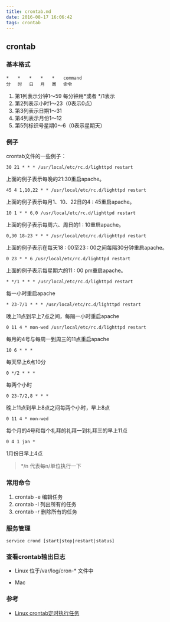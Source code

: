```yaml
---
title: crontab.md
date: 2016-08-17 16:06:42
tags: crontab
---
```

## crontab

### 基本格式
```
*　　*　　*　　*　　*　　command
分　 时　 日　 月　 周　 命令
```

1. 第1列表示分钟1～59 每分钟用*或者 */1表示
2. 第2列表示小时1～23（0表示0点）
3. 第3列表示日期1～31
4. 第4列表示月份1～12
5. 第5列标识号星期0～6（0表示星期天）

### 例子
crontab文件的一些例子：

```
30 21 * * * /usr/local/etc/rc.d/lighttpd restart
```
上面的例子表示每晚的21:30重启apache。

```
45 4 1,10,22 * * /usr/local/etc/rc.d/lighttpd restart
```
上面的例子表示每月1、10、22日的4 : 45重启apache。

```
10 1 * * 6,0 /usr/local/etc/rc.d/lighttpd restart
```
上面的例子表示每周六、周日的1 : 10重启apache。

```
0,30 18-23 * * * /usr/local/etc/rc.d/lighttpd restart
```
上面的例子表示在每天18 : 00至23 : 00之间每隔30分钟重启apache。

```
0 23 * * 6 /usr/local/etc/rc.d/lighttpd restart
```
上面的例子表示每星期六的11 : 00 pm重启apache。

```
* */1 * * * /usr/local/etc/rc.d/lighttpd restart
```
每一小时重启apache

```
* 23-7/1 * * * /usr/local/etc/rc.d/lighttpd restart
```
晚上11点到早上7点之间，每隔一小时重启apache

```
0 11 4 * mon-wed /usr/local/etc/rc.d/lighttpd restart
```
每月的4号与每周一到周三的11点重启apache

```
10 6 * * *
```
每天早上6点10分

```
0 */2 * * *
```
每两个小时

```
0 23-7/2,8 * * *
```
晚上11点到早上8点之间每两个小时，早上8点

```
0 11 4 * mon-wed
```
每个月的4号和每个礼拜的礼拜一到礼拜三的早上11点

```
0 4 1 jan * 
```
1月份日早上4点

> */n 代表每n/单位执行一下

### 常用命令
1. crontab -e 编辑任务
2. crontab -l 列出所有的任务
3. crontab -r 删除所有的任务


### 服务管理
```
service crond [start|stop|restart|status]
```

### 查看crontab输出日志
- Linux
位于/var/log/cron-* 文件中

- Mac

### 参考
- [Linux crontab定时执行任务](http://www.jb51.net/LINUXjishu/19905.html)
